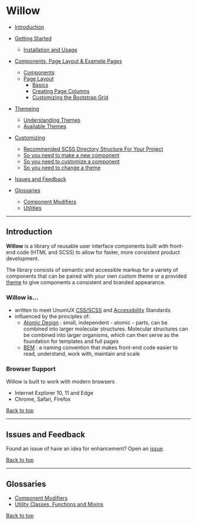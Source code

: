 # Willow

- [Introduction](#introduction)

- [Getting Started](./docs/getting-started.md)
  - [Installation and Usage](./docs/getting-started.md#installation-and-usage)

- [Components, Page Layout & Example Pages](./docs/components-page-layout-examples.md)
  - [Components](./docs/components-page-layout-examples.md#components)
  - [Page Layout](./docs/components-page-layout-examples.md#page-layout)
    - [Basics](./docs/components-page-layout-examples.md#basics)
    - [Creating Page Columns](./docs/components-page-layout-examples.md#creating-page-columns)
    - [Customizing the Bootstrap Grid](./docs/components-page-layout-examples.md#customizing-the-bootstrap-grid)

- [Themeing](./docs/themeing.md)
  - [Understanding Themes](./docs/themeing.md#understanding-themes)
  - [Available Themes](./docs/themeing.md#available-themes)

- [Customizing](./docs/customizing.md)
  - [Recommended SCSS Directory Structure For Your Project](./docs/customizing.md#recommended-scss-directory-structure-for-your-project)
  - [So you need to make a new component](./docs/customizing.md#so-you-need-to-make-a-new-component)
  - [So you need to customize a component](./docs/customizing.md#so-you-need-to-customize-a-component)
  - [So you need to change a theme](./docs/customizing.md#so-you-need-to-change-a-theme)

- [Issues and Feedback](#issues-and-feedback)

- [Glossaries](#glossaries)
  - [Component Modifiers](./docs/component-modifiers.md)
  - [Utilities](./docs/utilities.md)

---

## Introduction

**Willow** is a library of reusable user interface components built with front-end code (HTML and SCSS) to allow for faster, more consistent product development.

The library consists of semantic and accessible markup for a variety of components that can be paired with your own custom theme or a provided [theme](#available-themes) to give components a consistent and branded appearance.

### **Willow** is...

- written to meet UnumUX [CSS/SCSS](https://unumux.github.io/enterprise-css-standards/index.html) and [Accessibility](https://unumux.github.io/enterprise-accessibility-standards/) Standards
- influenced by the principles of:
  - [Atomic Design](http://bradfrost.com/blog/post/atomic-web-design/) : small, independent - atomic - parts, can be combined into larger molecular structures. Molecular structures can be combined into larger organisms, which can then serve as the foundation for templates and full pages
  - [BEM](http://getbem.com) : a naming convention that makes front-end code easier to read, understand, work with, maintain and scale

### Browser Support

Willow is built to work with modern browsers

- Internet Explorer 10, 11 and Edge
- Chrome, Safari, Firefox

[Back to top](#willow)

---

## Issues and Feedback

Found an issue of have an idea for enhancement? Open an [issue](https://github.com/unumux/willow/issues/new).

[Back to top](#willow)

---

## Glossaries

- [Component Modifiers](./docs/modifiers.md)
- [Utility Classes, Functions and Mixins](./docs/utilities.md)

[Back to top](#willow)
